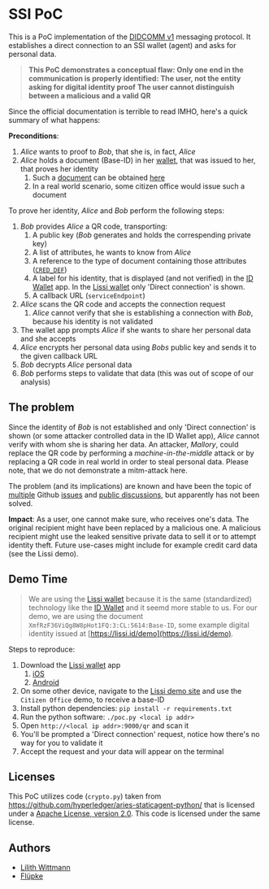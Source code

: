 # SSI PoC

This is a PoC implementation of the [DIDCOMM v1](https://identity.foundation/didcomm-messaging/spec/) messaging protocol.
It establishes a direct connection to an SSI wallet (agent) and asks for personal data.

> **This PoC demonstrates a conceptual flaw: Only one end in the communication is properly identified: The user, not the entity asking for digital identity proof**
> **The user cannot distinguish between a malicious and a valid QR**

Since the official documentation is terrible to read IMHO, here's a quick summary of what happens:

**Preconditions**:
1. *Alice* wants to proof to *Bob*, that she is, in fact, *Alice*
2. *Alice* holds a document (Base-ID) in her [wallet](https://lissi.id/), that was issued to her, that proves her identity
    1. Such a [document](https://webcache.googleusercontent.com/search?q=cache:BiBK6OBZBFwJ:https://idunion.esatus.com/tx/IDunion_Test/domain/5620) can be obtained [here](https://lissi.id/demo)
    2. In a real world scenario, some citizen office would issue such a document

To prove her identity, *Alice* and *Bob* perform the following steps:
1. *Bob* provides *Alice* a QR code, transporting:
    1. A public key (*Bob* generates and holds the correspending private key)
    2. A list of attributes, he wants to know from *Alice*
    3. A reference to the type of document containing those attributes ([`CRED_DEF`](https://hyperledger-indy.readthedocs.io/projects/node/en/latest/requests-new.html?highlight=CRED_DEF#claim-def))
    4. A label for his identity, that is displayed (and not verified) in the [ID Wallet](https://www.bundesregierung.de/breg-de/suche/e-id-1962112) app. In the [Lissi wallet](https://lissi.id/) only 'Direct connection' is shown.
    5. A callback URL (`serviceEndpoint`)
2. *Alice* scans the QR code and accepts the connection request
    1. *Alice* cannot verify that she is establishing a connection with *Bob*, because his identity is not validated
3. The wallet app prompts *Alice* if she wants to share her personal data and she accepts
4. *Alice* encrypts her personal data using *Bobs* public key and sends it to the given callback URL
5. *Bob* decrypts *Alice* personal data
6. *Bob* performs steps to validate that data (this was out of scope of our analysis)

## The problem
Since the identity of *Bob* is not established and only 'Direct connection' is shown (or some attacker controlled data in the ID Wallet app), *Alice* cannot verify with whom she is sharing her data.
An attacker, *Mallory*, could replace the QR code by performing a *machine-in-the-middle* attack or by replacing a QR code in real world in order to steal personal data. Please note, that we do not demonstrate a mitm-attack here.

The problem (and its implications) are known and have been the topic of [multiple](https://github.com/decentralized-identity/didcomm-messaging/issues/41) Github [issues](https://github.com/hyperledger/aries-rfcs/issues/473) and [public discussions](https://lists.hyperledger.org/g/indy/topic/31208810), but apparently has not been solved.

**Impact**: As a user, one cannot make sure, who receives one's data. The original recipient might have been replaced by a malicious one. A malicious recipient might use the leaked sensitive private data to sell it or to attempt identity theft. Future use-cases might include for example credit card data (see the Lissi demo).

## Demo Time
> We are using the [Lissi wallet](https://lissi.id/) because it is the same (standardized) technology like the [ID Wallet](https://www.bundesregierung.de/breg-de/suche/e-id-1962112) and it seemd more stable to us.
> For our demo, we are using the document `XmfRzF36ViQg8W8pHot1FQ:3:CL:5614:Base-ID`, some example digital identity issued at [https://lissi.id/demo](https://lissi.id/demo).

Steps to reproduce:
1. Download the [Lissi wallet](https://lissi.id/) app
    1. [iOS](https://apps.apple.com/app/lissi-wallet/id1529848685)
    2. [Android](https://play.google.com/store/apps/details?id=io.lissi.mobile.android)
2. On some other device, navigate to the [Lissi demo site](https://lissi.id/demo) and use the `Citizen Office` demo, to receive a base-ID
3. Install python dependencies: `pip install -r requirements.txt`
4. Run the python software: `./poc.py <local ip addr>`
5. Open `http://<local ip addr>:9000/qr` and scan it
6. You'll be prompted a 'Direct connection' request, notice how there's no way for you to validate it
7. Accept the request and your data will appear on the terminal

## Licenses
This PoC utilizes code (`crypto.py`) taken from https://github.com/hyperledger/aries-staticagent-python/ that is licensed under a [Apache License, version 2.0](https://www.apache.org/licenses/LICENSE-2.0).
This code is licensed under the same license.

## Authors
* [Lilith Wittmann](https://twitter.com/LilithWittmann)
* [Flüpke](https://twitter.com/fluepke)
